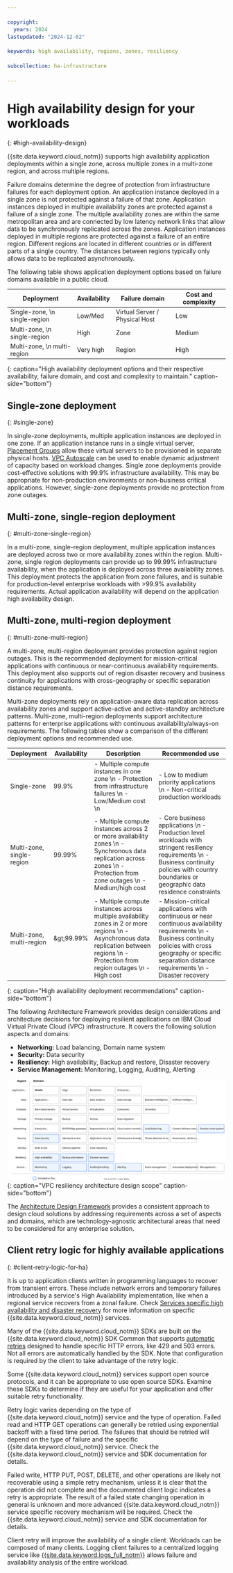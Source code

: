 ```yaml
---

copyright:
  years: 2024
lastupdated: "2024-12-02"

keywords: high availability, regions, zones, resiliency

subcollection: ha-infrastructure

---
```


# High availability design for your workloads
{: #high-availability-design}

{{site.data.keyword.cloud_notm}} supports high availability application deployments within a single zone, across multiple zones in a multi-zone region, and across multiple regions.

Failure domains determine the degree of protection from infrastructure failures for each deployment option. An application instance deployed in a single zone is not protected against a failure of that zone. Application instances deployed in multiple availability zones are protected against a failure of a single zone.  The multiple availability zones are within the same metropolitan area and are connected by low latency network links that allow data to be synchronously replicated across the zones. Application instances deployed in multiple regions are protected against a failure of an entire region.  Different regions are located in different countries or in different parts of a single country.  The distances between regions typically only allows data to be replicated asynchronously.

The following table shows application deployment options based on failure domains available in a public cloud.



| Deployment          | Availability | Failure domain                | Cost and complexity |
|-------------------------------|--------------|-------------------------------|---------------------|
| Single-zone, \n single-region | Low/Med      | Virtual Server / Physical Host| Low                 |
| Multi-zone, \n single-region  | High         | Zone                          | Medium              |
| Multi-zone, \n multi-region   | Very high    | Region                        | High                |
{: caption="High availability deployment options and their respective availability, failure domain, and cost and complexity to maintain." caption-side="bottom"}

## Single-zone deployment
{: #single-zone}

In single-zone deployments, multiple application instances are deployed in one zone.  If an application instance runs in a single virtual server, [Placement Groups](/docs/vpc?topic=vpc-about-placement-groups-for-vpc) allow these virtual servers to be provisioned in separate physical hosts. [VPC Autoscale](/docs/vpc?topic=vpc-creating-auto-scale-instance-group) can be used to enable dynamic adjustment of capacity based on workload changes. Single zone deployments provide cost-effective solutions with 99.9% infrastructure availability.  This may be appropriate for non-production environments or non-business critical applications. However, single-zone deployments provide no protection from zone outages.

## Multi-zone, single-region deployment
{: #multi-zone-single-region}

In a multi-zone, single-region deployment, multiple application instances are deployed across two or more availability zones within the region. Multi-zone, single region deployments can provide up to 99.99% infrastructure availability, when the application is deployed across three availability zones. This deployment protects the application from zone failures, and is suitable for production-level enterprise workloads with \>99.9% availability requirements. Actual application availability will depend on the application high availability design.

## Multi-zone, multi-region deployment
{: #multi-zone-multi-region}

A multi-zone, multi-region deployment provides protection against region outages. This is the recommended deployment for mission-critical applications with continuous or near-continuous availability requirements. This deployment also supports out of region disaster recovery and business continuity for applications with cross-geography or specific separation distance requirements.

Multi-zone deployments rely on application-aware data replication across availability zones and support active-active and active-standby architecture patterns. Multi-zone, multi-region deployments support architecture patterns for enterprise applications with continuous availability/always-on requirements. The following tables show a comparison of the different deployment options and recommended use.

| Deployment    | Availability | Description   | Recommended use   |
|------------------|------------------|------------------|------------------|
| Single-zone                | 99.9%         | - Multiple compute instances in one zone \n - Protection from infrastructure failures \n - Low/Medium cost \n | - Low to medium priority applications \n - Non-critical production workloads |
| Multi-zone, single-region | 99.99%        | - Multiple compute instances across 2 or more availability zones \n - Synchronous data replication across zones \n - Protection from zone outages \n - Medium/high cost | - Core business applications \n - Production level workloads with stringent resiliency requirements \n - Business continuity policies with country boundaries or geographic data residence constraints |
| Multi-zone, multi-region  | &amp;gt;99.99%     | - Multiple compute instances across multiple availability zones in 2 or more regions \n - Asynchronous data replication between regions \n - Protection from region outages \n - High cost | - Mission-critical applications with continuous or near continuous availability requirements \n - Business continuity policies with cross geography or specific separation distance requirements \n - Disaster recovery |
{: caption="High availability deployment recommendations" caption-side="bottom"}

The following Architecture Framework provides design considerations and architecture decisions for deploying resilient applications on IBM Cloud Virtual Private Cloud (VPC) infrastructure. It covers the following solution aspects and domains:

- **Networking:** Load balancing, Domain name system
- **Security:** Data security
- **Resiliency:** High availability, Backup and restore, Disaster recovery
- **Service Management:** Monitoring, Logging, Auditing, Alerting

![VPC resiliency architecture design scope](images/heat-map-vpc-resiliency.svg){: caption="VPC resiliency architecture design scope" caption-side="bottom"}

The [Architecture Design Framework](/docs/architecture-framework) provides a consistent approach to design cloud solutions by addressing requirements across a set of aspects and domains, which are technology-agnostic architectural areas that need to be considered for any enterprise solution.

## Client retry logic for highly available applications
{: #client-retry-logic-for-ha}

It is up to application clients written in programming languages to recover from transient errors. These include network errors and temporary failures introduced by a service's High Availability implementation, like when a regional service recovers from a zonal failure. Check [Services specific high availability and disaster recovery](/docs/resiliency?topic=resiliency-service-ha-dr) for more information on specific {{site.data.keyword.cloud_notm}} services.

Many of the {{site.data.keyword.cloud_notm}} SDKs are built on the {{site.data.keyword.cloud_notm}} SDK Common that supports [automatic retries](https://github.com/IBM/ibm-cloud-sdk-common?tab=readme-ov-file#automatic-retries) designed to handle specific HTTP errors, like 429 and 503 errors. Not all errors are automatically handled by the SDK. Note that configuration is required by the client to take advantage of the retry logic.

Some {{site.data.keyword.cloud_notm}} services support open source protocols, and it can be appropriate to use open source SDKs. Examine these SDKs to determine if they are useful for your application and offer suitable retry functionality.

Retry logic varies depending on the type of {{site.data.keyword.cloud_notm}} service and the type of operation. Failed read and HTTP GET operations can generally be retried using exponential backoff with a fixed time period. The failures that should be retried will depend on the type of failure and the specific {{site.data.keyword.cloud_notm}} service. Check the {{site.data.keyword.cloud_notm}} service and SDK documentation for details.

Failed write, HTTP PUT, POST, DELETE, and other operations are likely not recoverable using a simple retry mechanism, unless it is clear that the operation did not complete and the documented client logic indicates a retry is appropriate. The result of a failed state changing operation in general is unknown and more advanced {{site.data.keyword.cloud_notm}} service specific recovery mechanism will be required. Check the {{site.data.keyword.cloud_notm}} service and SDK documentation for details.

Client retry will improve the availability of a single client. Workloads can be composed of many clients. Logging client failures to a centralized logging service like [{{site.data.keyword.logs_full_notm}}](/docs/cloud-logs?topic=cloud-logs-getting-started) allows failure and availability analysis of the entire workload.
